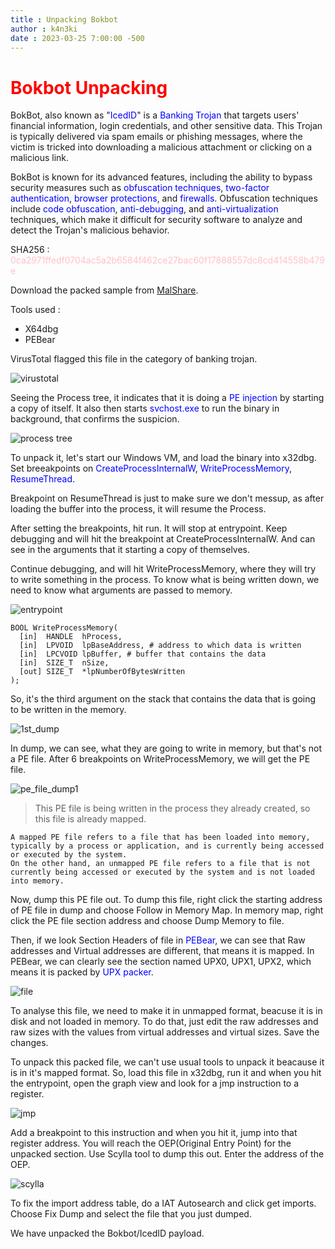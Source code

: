 ```yaml
---
title : Unpacking Bokbot
author : k4n3ki
date : 2023-03-25 7:00:00 -500
---
```

# <span style = "color:red;">**Bokbot Unpacking**</sapn>

BokBot, also known as "<span style = "color:blue;">IcedID</span>" is a <span style = "color:blue;">Banking Trojan</span> that targets users' financial information, login credentials, and other sensitive data. This Trojan is typically delivered via spam emails or phishing messages, where the victim is tricked into downloading a malicious attachment or clicking on a malicious link.

BokBot is known for its advanced features, including the ability to bypass security measures such as <span style = "color:blue;">obfuscation techniques</span>, <span style = "color:blue;">two-factor authentication</span>, <span style = "color:blue;">browser protections</span>, and <span style = "color:blue;">firewalls</span>. Obfuscation techniques include <span style = "color:blue;">code obfuscation</span>, <span style = "color:blue;">anti-debugging</span>, and <span style = "color:blue;">anti-virtualization</span> techniques, which make it difficult for security software to analyze and detect the Trojan's malicious behavior.

SHA256 : <span style = "color:pink;">0ca2971ffedf0704ac5a2b6584f462ce27bac60f17888557dc8cd414558b479e</sapn>

Download the  packed sample from [MalShare](https://malshare.com/sample.php?action=detail&hash=0ca2971ffedf0704ac5a2b6584f462ce27bac60f17888557dc8cd414558b479e).

Tools used :
- X64dbg
- PEBear

VirusTotal flagged this file in the category of banking trojan.

![virustotal](/shared_folder_virtual_box/files/bokbot_icedID/virustotal_report.png)

Seeing the Process tree, it indicates that it is doing a <span style = "color:blue;">PE injection</span> by starting a copy of itself. It also then starts <span style = "color:blue;">svchost.exe</span> to run the binary in background, that confirms the suspicion.

![process tree](/shared_folder_virtual_box/files/bokbot_icedID/process_tree.png)

To unpack it, let's start our Windows VM, and load the binary into x32dbg. Set breeakpoints on <span style = "color:blue;">CreateProcessInternalW</span>, <span style = "color:blue;">WriteProcessMemory</span>, <span style = "color:blue;">ResumeThread</span>.

Breakpoint on ResumeThread is just to make sure we don't messup, as after loading the buffer into the process, it will resume the Process.

After setting the breakpoints, hit run. It will stop at entrypoint. Keep debugging and will hit the breakpoint at CreateProcessInternalW. And can see in the arguments that it starting a copy of themselves.

Continue debugging, and will hit WriteProcessMemory, where they will try to write something in the process. To know what is being written down, we need to know what arguments are passed to memory.

![entrypoint](/shared_folder_virtual_box/files/bokbot_icedID/1st_bp_wpm.png)

```
BOOL WriteProcessMemory(
  [in]  HANDLE  hProcess,
  [in]  LPVOID  lpBaseAddress, # address to which data is written
  [in]  LPCVOID lpBuffer, # buffer that contains the data
  [in]  SIZE_T  nSize,
  [out] SIZE_T  *lpNumberOfBytesWritten
);
```
So, it's the third argument on the stack that contains the data that is going to be written in the memory.

![1st_dump](/shared_folder_virtual_box/files/bokbot_icedID/1st_dump.png)

In dump, we can see, what they are going to write in memory, but that's not a PE file. After 6 breakpoints on WriteProcessMemory, we will get the PE file. 

![pe_file_dump1](/shared_folder_virtual_box/files/bokbot_icedID/pe_file_dump1.png)

> This PE file is being written in the process they already created, so this file is already mapped.

```
A mapped PE file refers to a file that has been loaded into memory, typically by a process or application, and is currently being accessed or executed by the system. 
On the other hand, an unmapped PE file refers to a file that is not currently being accessed or executed by the system and is not loaded into memory.
```

Now, dump this PE file out. To dump this file, right click the starting address of PE file in dump and choose Follow in Memory Map. In memory map, right click the PE file section address and choose Dump Memory to file.

Then, if we look Section Headers of file in <span style = "color:blue;">PEBear</span>, we can see that Raw addresses and Virtual addresses are different, that means it is mapped. In PEBear, we can clearly see the section named UPX0, UPX1, UPX2, which means it is packed by <span style = "color:blue;">UPX packer</span>.

![file](/shared_folder_virtual_box/files/bokbot_icedID/pebear_view_for_upx.png)

To analyse this file, we need to make it in unmapped format, beacuse it is in disk and not loaded in memory. To do that, just edit the raw addresses and raw sizes with the values from virtual addresses and virtual sizes. Save the changes.

To unpack this packed file, we can't use usual tools to unpack it beacause it is in it's mapped format. So, load this file in x32dbg, run it and when you hit the entrypoint, open the graph view and look for a jmp instruction to a register.

![jmp](/shared_folder_virtual_box/files/bokbot_icedID/upx_jmp.png)

Add a breakpoint to this instruction and when you hit it, jump into that register address. You will reach the OEP(Original Entry Point) for the unpacked section. Use Scylla tool to dump this out. Enter the address of the OEP.

![scylla](/shared_folder_virtual_box/files/bokbot_icedID/scylla.png)

To fix the import address table, do a IAT Autosearch and click get imports. Choose Fix Dump and select the file that you just dumped.

We have unpacked the Bokbot/IcedID payload.